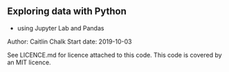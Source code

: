 ## Exploring data with Python
- using Jupyter Lab and Pandas

Author: Caitlin Chalk
Start date: 2019-10-03

See LICENCE.md for licence attached to this code. This code is covered by an MIT licence.
